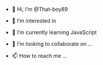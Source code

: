 - 👋 Hi, I’m @That-boy89
- 👀 I’m interested in 
- 🌱 I’m currently learning JavaScript

- 💞️ I’m looking to collaborate on ...
- 📫 How to reach me ...
<!---
That-boy89/That-boy89 is a ✨ special ✨ repository because its `README.md` (this file) appears on your GitHub profile.
You can click the Preview link to take a look at your changes.
--->
